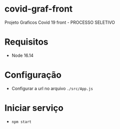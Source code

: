# covid-graf-front
Projeto Graficos Covid 19 front - PROCESSO SELETIVO

# Requisitos
- Node 16.14

# Configuração
- Configurar a url no arquivo `./src/App.js`

# Iniciar serviço
- `npm start`

